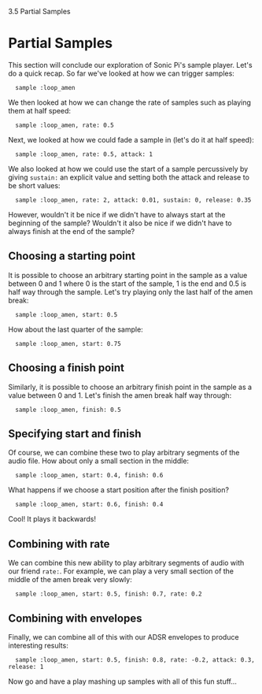 3.5 Partial Samples

# Partial Samples

This section will conclude our exploration of Sonic Pi's sample
player. Let's do a quick recap. So far we've looked at how we can
trigger samples:

```
  sample :loop_amen
```

We then looked at how we can change the rate of samples such as
playing them at half speed:

```
  sample :loop_amen, rate: 0.5
```

Next, we looked at how we could fade a sample in (let's do it at half
speed):

```
  sample :loop_amen, rate: 0.5, attack: 1
```

We also looked at how we could use the start of a sample percussively
by giving `sustain:` an explicit value and setting both the attack and
release to be short values:

```
  sample :loop_amen, rate: 2, attack: 0.01, sustain: 0, release: 0.35
```

However, wouldn't it be nice if we didn't have to always start at the
beginning of the sample? Wouldn't it also be nice if we didn't have to
always finish at the end of the sample?

## Choosing a starting point

It is possible to choose an arbitrary starting point in the sample as a
value between 0 and 1 where 0 is the start of the sample, 1 is the end
and 0.5 is half way through the sample. Let's try playing only the last
half of the amen break:

```
  sample :loop_amen, start: 0.5
```

How about the last quarter of the sample:

```
  sample :loop_amen, start: 0.75
```

## Choosing a finish point

Similarly, it is possible to choose an arbitrary finish point in the
sample as a value between 0 and 1. Let's finish the amen break half way
through:

```
  sample :loop_amen, finish: 0.5
```

## Specifying start and finish

Of course, we can combine these two to play arbitrary segments of the
audio file. How about only a small section in the middle:

```
  sample :loop_amen, start: 0.4, finish: 0.6
```

What happens if we choose a start position after the finish position?


```
  sample :loop_amen, start: 0.6, finish: 0.4
```

Cool! It plays it backwards!

## Combining with rate

We can combine this new ability to play arbitrary segments of audio with
our friend `rate:`. For example, we can play a very small section of the
middle of the amen break very slowly:

```
  sample :loop_amen, start: 0.5, finish: 0.7, rate: 0.2
```

## Combining with envelopes

Finally, we can combine all of this with our ADSR envelopes to produce
interesting results:

```
  sample :loop_amen, start: 0.5, finish: 0.8, rate: -0.2, attack: 0.3, release: 1
```

Now go and have a play mashing up samples with all of this fun stuff...
